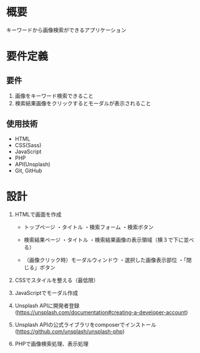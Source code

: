 # 概要
キーワードから画像検索ができるアプリケーション

# 要件定義
## 要件
1. 画像をキーワード検索できること
2. 検索結果画像をクリックするとモーダルが表示されること

## 使用技術
- HTML
- CSS(Sass)
- JavaScript
- PHP
- API(Unsplash)
- Git, GitHub

# 設計
1. HTMLで画面を作成
    - トップページ
        ・タイトル
        ・検索フォーム
        ・検索ボタン

    - 検索結果ページ
        ・タイトル
        ・検索結果画像の表示領域（横３で下に並べる）
    - （画像クリック時）モーダルウィンドウ
        ・選択した画像表示部位
        ・「閉じる」ボタン

2. CSSでスタイルを整える（最低限）

3. JavaScriptでモーダル作成

4. Unsplash APIに開発者登録
(https://unsplash.com/documentation#creating-a-developer-account)

5. Unsplash APIの公式ライブラリをcomposerでインストール
(https://github.com/unsplash/unsplash-php)

6. PHPで画像検索処理、表示処理
